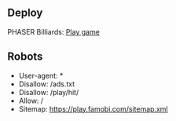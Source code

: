 ## Deploy
PHASER Billiards: [Play game](https://rafael2026.github.io/games/PHASER/billiards)

## Robots
- User-agent: *
- Disallow: /ads.txt
- Disallow: /play/hit/
- Allow: /
- Sitemap: https://play.famobi.com/sitemap.xml